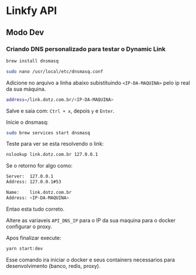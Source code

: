 # Linkfy API

## Modo Dev

### Criando DNS personalizado para testar o Dynamic Link

```bash
brew install dnsmasq
```

```bash
sudo nano /usr/local/etc/dnsmasq.conf
```
Adicione no arquivo a linha abaixo subistituindo `<IP-DA-MAQUINA>` pelo ip real da sua máquina.

```bash
address=/link.dotz.com.br/<IP-DA-MAQUINA>
```
Salve e saia com: `Ctrl + x`, depois `y` e `Enter`.

Inicie o dnsmasq:
```bash
sudo brew services start dnsmasq
```

Teste para ver se esta resolvendo o link: 
```bash
nslookup link.dotz.com.br 127.0.0.1
```

Se o retorno for algo como: 

```bash
Server:  127.0.0.1
Address: 127.0.0.1#53

Name:    link.dotz.com.br
Address: <IP-DA-MAQUINA>
```

Entao esta tudo correto.

Altere as variaveis `API_DNS_IP` para o IP da sua maquina para o docker configurar o proxy.

Apos finalizar execute: 
```bash
yarn start:dev
```
Esse comando ira iniciar o docker e seus containers necessarios para desenvolvimento (banco, redis, proxy).